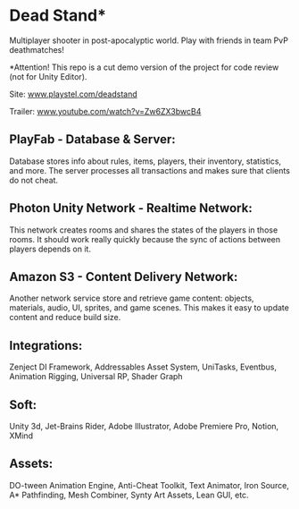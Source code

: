 # Dead Stand*
Multiplayer shooter in post-apocalyptic world. Play with friends in team PvP deathmatches! 

*Attention! This repo is a cut demo version of the project for code review (not for Unity Editor).

Site: www.playstel.com/deadstand

Trailer: www.youtube.com/watch?v=Zw6ZX3bwcB4

PlayFab - Database & Server:
---

Database stores info about rules, items, players, their inventory, statistics, and more.
The server processes all transactions and makes sure that clients do not cheat.

Photon Unity Network - Realtime Network:
---

This network creates rooms and shares the states of the players in those rooms.
It should work really quickly because the sync of actions between players depends on it.

Amazon S3 - Content Delivery Network:
---

Another network service store and retrieve game content: objects, materials, audio, UI, sprites, and game scenes. 
This makes it easy to update content and reduce build size.

Integrations:
---
Zenject DI Framework, Addressables Asset System,
UniTasks, Eventbus, Animation Rigging,
Universal RP, Shader Graph

Soft:
---
Unity 3d, Jet-Brains Rider, Adobe Illustrator, Adobe Premiere Pro, Notion, XMind

Assets:
---
DO-tween Animation Engine, Anti-Cheat Toolkit,
Text Animator, Iron Source, A* Pathfinding, Mesh Combiner, 
Synty Art Assets, Lean GUI, etc.
